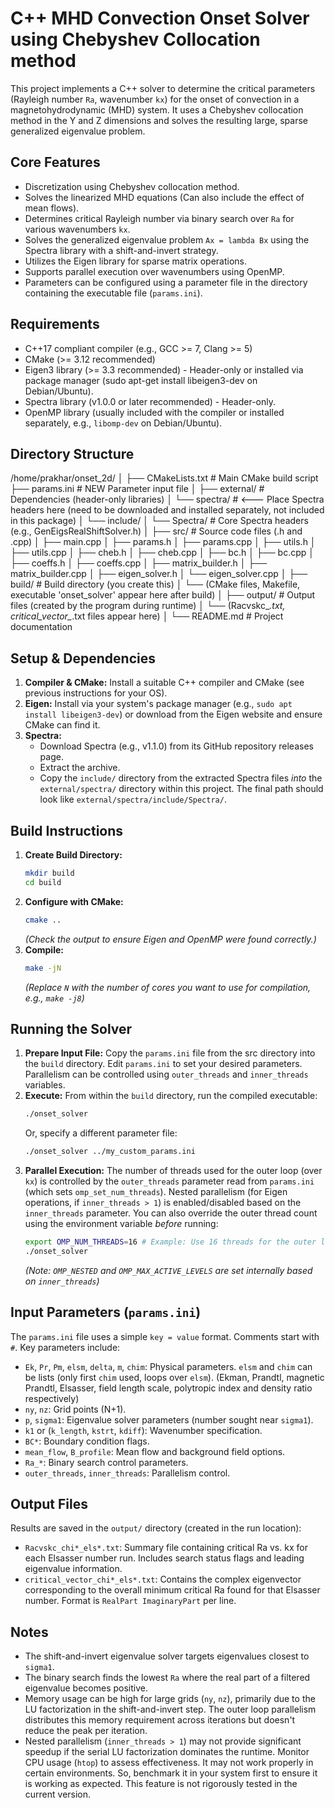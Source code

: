 # C++ MHD Convection Onset Solver using Chebyshev Collocation method

This project implements a C++ solver to determine the critical parameters (Rayleigh number `Ra`, wavenumber `kx`) for the onset of convection in a magnetohydrodynamic (MHD) system. It uses a Chebyshev collocation method in the Y and Z dimensions and solves the resulting large, sparse generalized eigenvalue problem.

## Core Features

*   Discretization using Chebyshev collocation method.
*   Solves the linearized MHD equations (Can also include the effect of mean flows).
*   Determines critical Rayleigh number via binary search over `Ra` for various wavenumbers `kx`.
*   Solves the generalized eigenvalue problem `Ax = lambda Bx` using the Spectra library with a shift-and-invert strategy.
*   Utilizes the Eigen library for sparse matrix operations.
*   Supports parallel execution over wavenumbers using OpenMP.
*   Parameters can be configured using a parameter file in the directory containing the executable file (`params.ini`).

## Requirements

*   C++17 compliant compiler (e.g., GCC >= 7, Clang >= 5)
*   CMake (>= 3.12 recommended)
*   Eigen3 library (>= 3.3 recommended) - Header-only or installed via package manager (sudo apt-get install libeigen3-dev on Debian/Ubuntu).
*   Spectra library (v1.0.0 or later recommended) - Header-only.
*   OpenMP library (usually included with the compiler or installed separately, e.g., `libomp-dev` on Debian/Ubuntu).

## Directory Structure

/home/prakhar/onset_2d/
│
├── CMakeLists.txt             # Main CMake build script
├── params.ini                 # NEW Parameter input file
│
├── external/                  # Dependencies (header-only libraries)
│   └── spectra/               # <--- Place Spectra headers here (need to be downloaded and installed separately, not included in this package)
│       └── include/
│           └── Spectra/       # Core Spectra headers (e.g., GenEigsRealShiftSolver.h)
│
├── src/                       # Source code files (.h and .cpp)
│   ├── main.cpp
│   ├── params.h
│   ├── params.cpp
│   ├── utils.h
│   ├── utils.cpp
│   ├── cheb.h
│   ├── cheb.cpp
│   ├── bc.h
│   ├── bc.cpp
│   ├── coeffs.h
│   ├── coeffs.cpp
│   ├── matrix_builder.h
│   ├── matrix_builder.cpp
│   ├── eigen_solver.h
│   └── eigen_solver.cpp
│
├── build/                     # Build directory (you create this)
│   └── (CMake files, Makefile, executable 'onset_solver' appear here after build)
│
├── output/                    # Output files (created by the program during runtime)
│   └── (Racvskc_*.txt, critical_vector_*.txt files appear here)
│
└── README.md                  # Project documentation

## Setup & Dependencies

1.  **Compiler & CMake:** Install a suitable C++ compiler and CMake (see previous instructions for your OS).
2.  **Eigen:** Install via your system's package manager (e.g., `sudo apt install libeigen3-dev`) or download from the Eigen website and ensure CMake can find it.
3.  **Spectra:**
    *   Download Spectra (e.g., v1.1.0) from its GitHub repository releases page.
    *   Extract the archive.
    *   Copy the `include/` directory from the extracted Spectra files *into* the `external/spectra/` directory within this project. The final path should look like `external/spectra/include/Spectra/`.

## Build Instructions

1.  **Create Build Directory:**
    ```bash
    mkdir build
    cd build
    ```
2.  **Configure with CMake:**
    ```bash
    cmake ..
    ```
    *(Check the output to ensure Eigen and OpenMP were found correctly.)*
3.  **Compile:**
    ```bash
    make -jN
    ```
    *(Replace `N` with the number of cores you want to use for compilation, e.g., `make -j8`)*

## Running the Solver

1.  **Prepare Input File:** Copy the `params.ini` file from the src directory into the `build` directory. Edit `params.ini` to set your desired parameters. Parallelism can be controlled using `outer_threads` and `inner_threads` variables.
2.  **Execute:** From within the `build` directory, run the compiled executable:
    ```bash
    ./onset_solver
    ```
    Or, specify a different parameter file:
    ```bash
    ./onset_solver ../my_custom_params.ini
    ```
3.  **Parallel Execution:** The number of threads used for the outer loop (over `kx`) is controlled by the `outer_threads` parameter read from `params.ini` (which sets `omp_set_num_threads`). Nested parallelism (for Eigen operations, if `inner_threads > 1`) is enabled/disabled based on the `inner_threads` parameter. You can also override the outer thread count using the environment variable *before* running:
    ```bash
    export OMP_NUM_THREADS=16 # Example: Use 16 threads for the outer loop
    ./onset_solver
    ```
    *(Note: `OMP_NESTED` and `OMP_MAX_ACTIVE_LEVELS` are set internally based on `inner_threads`)*

## Input Parameters (`params.ini`)

The `params.ini` file uses a simple `key = value` format. Comments start with `#`. Key parameters include:

*   `Ek`, `Pr`, `Pm`, `elsm`, `delta`, `m`, `chim`: Physical parameters. `elsm` and `chim` can be lists (only first `chim` used, loops over `elsm`).
     (Ekman, Prandtl, magnetic Prandtl, Elsasser, field length scale, polytropic index and density ratio respectively)
*   `ny`, `nz`: Grid points (N+1).
*   `p`, `sigma1`: Eigenvalue solver parameters (number sought near `sigma1`).
*   `k1` or (`k_length`, `kstrt`, `kdiff`): Wavenumber specification.
*   `BC*`: Boundary condition flags.
*   `mean_flow`, `B_profile`: Mean flow and background field options.
*   `Ra_*`: Binary search control parameters.
*   `outer_threads`, `inner_threads`: Parallelism control.

## Output Files

Results are saved in the `output/` directory (created in the run location):

*   `Racvskc_chi*_els*.txt`: Summary file containing critical Ra vs. kx for each Elsasser number run. Includes search status flags and leading eigenvalue information.
*   `critical_vector_chi*_els*.txt`: Contains the complex eigenvector corresponding to the overall minimum critical Ra found for that Elsasser number. Format is `RealPart ImaginaryPart` per line.

## Notes

*   The shift-and-invert eigenvalue solver targets eigenvalues closest to `sigma1`.
*   The binary search finds the lowest `Ra` where the real part of a filtered eigenvalue becomes positive.
*   Memory usage can be high for large grids (`ny`, `nz`), primarily due to the LU factorization in the shift-and-invert step. The outer loop parallelism distributes this memory requirement across iterations but doesn't reduce the peak per iteration.
*   Nested parallelism (`inner_threads > 1`) may not provide significant speedup if the serial LU factorization dominates the runtime. Monitor CPU usage (`htop`) to assess effectiveness. It may not work properly in certain environments. So, benchmark it in your system first to ensure it is working as expected. This feature is not rigorously tested in the current version.